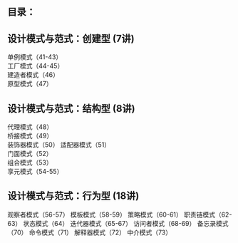 ## 目录：

## 设计模式与范式：创建型 (7讲)
单例模式（41-43）  
工厂模式（44-45）  
建造者模式（46）  
原型模式（47）  


## 设计模式与范式：结构型 (8讲)
代理模式（48）  
桥接模式（49）  
装饰器模式（50） 
适配器模式（51）  
门面模式（52）  
组合模式（53）  
享元模式（54-55）  


## 设计模式与范式：行为型 (18讲)

观察者模式（56-57）
模板模式（58-59）
策略模式（60-61）
职责链模式（62-63）
状态模式（64）
迭代器模式（65-67）
访问者模式（68-69）
备忘录模式（70）
命令模式（71）
解释器模式（72）
中介模式（73）